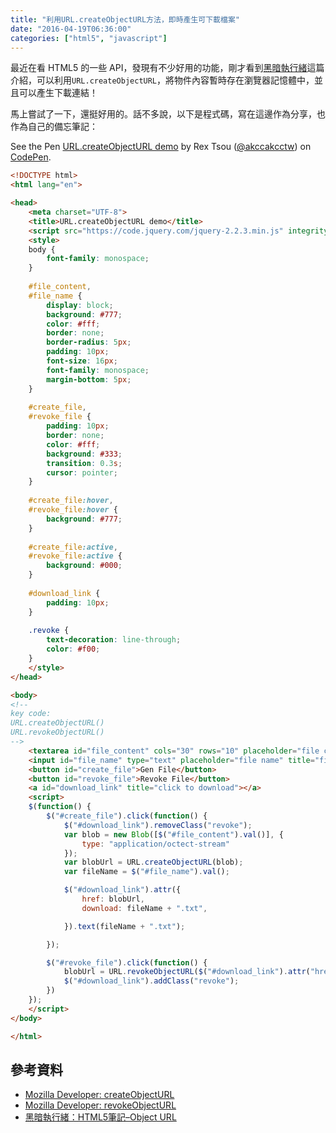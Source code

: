 ```yaml
---
title: "利用URL.createObjectURL方法，即時產生可下載檔案"
date: "2016-04-19T06:36:00"
categories: ["html5", "javascript"]
---
```


最近在看 HTML5 的一些 API，發現有不少好用的功能，剛才看到[黑暗執行緒](http://blog.darkthread.net/post-2014-03-12-html5-object-url.aspx)這篇介紹，可以利用`URL.createObjectURL`，將物件內容暫時存在瀏覽器記憶體中，並且可以產生下載連結！

馬上嘗試了一下，還挺好用的。話不多說，以下是程式碼，寫在這邊作為分享，也作為自己的備忘筆記：

<p data-height="370" data-theme-id="dark" data-slug-hash="wGXaQZ" data-default-tab="css,result" data-user="akccakcctw" data-embed-version="2" class="codepen">See the Pen <a href="http://codepen.io/akccakcctw/pen/wGXaQZ/">URL.createObjectURL demo</a> by Rex Tsou (<a href="http://codepen.io/akccakcctw">@akccakcctw</a>) on <a href="http://codepen.io">CodePen</a>.</p>
<script async src="//assets.codepen.io/assets/embed/ei.js"></script>

```html
<!DOCTYPE html>
<html lang="en">

<head>
    <meta charset="UTF-8">
    <title>URL.createObjectURL demo</title>
    <script src="https://code.jquery.com/jquery-2.2.3.min.js" integrity="sha256-a23g1Nt4dtEYOj7bR+vTu7+T8VP13humZFBJNIYoEJo=" crossorigin="anonymous"></script>
    <style>
    body {
        font-family: monospace;
    }
    
    #file_content,
    #file_name {
        display: block;
        background: #777;
        color: #fff;
        border: none;
        border-radius: 5px;
        padding: 10px;
        font-size: 16px;
        font-family: monospace;
        margin-bottom: 5px;
    }
    
    #create_file,
    #revoke_file {
        padding: 10px;
        border: none;
        color: #fff;
        background: #333;
        transition: 0.3s;
        cursor: pointer;
    }
    
    #create_file:hover,
    #revoke_file:hover {
        background: #777;
    }
    
    #create_file:active,
    #revoke_file:active {
        background: #000;
    }
    
    #download_link {
        padding: 10px;
    }
    
    .revoke {
        text-decoration: line-through;
        color: #f00;
    }
    </style>
</head>

<body>
<!-- 
key code:
URL.createObjectURL() 
URL.revokeObjectURL()
-->
    <textarea id="file_content" cols="30" rows="10" placeholder="file content" title="file content"></textarea>
    <input id="file_name" type="text" placeholder="file name" title="file name">
    <button id="create_file">Gen File</button>
    <button id="revoke_file">Revoke File</button>
    <a id="download_link" title="click to download"></a>
    <script>
    $(function() {
        $("#create_file").click(function() {
            $("#download_link").removeClass("revoke");
            var blob = new Blob([$("#file_content").val()], {
                type: "application/octect-stream"
            });
            var blobUrl = URL.createObjectURL(blob);
            var fileName = $("#file_name").val();

            $("#download_link").attr({
                href: blobUrl,
                download: fileName + ".txt",

            }).text(fileName + ".txt");

        });

        $("#revoke_file").click(function() {
            blobUrl = URL.revokeObjectURL($("#download_link").attr("href"));
            $("#download_link").addClass("revoke");
        })
    });
    </script>
</body>

</html>
```

## 參考資料

- [Mozilla Developer: createObjectURL](https://developer.mozilla.org/en-US/docs/Web/API/URL/createObjectURL)
- [Mozilla Developer: revokeObjectURL](https://developer.mozilla.org/en-US/docs/Web/API/URL/revokeObjectURL)
- [黑暗執行緒：HTML5筆記–Object URL](http://blog.darkthread.net/post-2014-03-12-html5-object-url.aspx)
